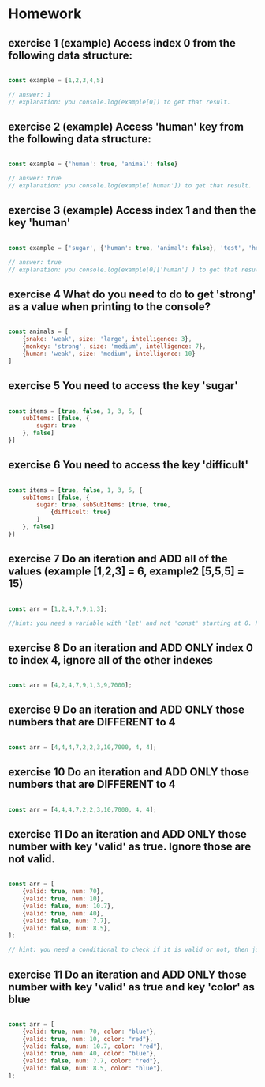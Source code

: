 # Homework

## exercise 1 (example) Access index 0 from the following data structure:

```javascript

const example = [1,2,3,4,5]

// answer: 1 
// explanation: you console.log(example[0]) to get that result.
```
## exercise 2 (example) Access 'human' key from the following data structure:

```javascript

const example = {'human': true, 'animal': false}

// answer: true
// explanation: you console.log(example['human']) to get that result.

```
## exercise 3 (example) Access index 1 and then the key 'human'
```javascript

const example = ['sugar', {'human': true, 'animal': false}, 'test', 'hello']

// answer: true
// explanation: you console.log(example[0]['human'] ) to get that result.

```
## exercise 4 What do you need to do to get 'strong' as a value when printing to the console?

```javascript

const animals = [
    {snake: 'weak', size: 'large', intelligence: 3},
    {monkey: 'strong', size: 'medium', intelligence: 7},
    {human: 'weak', size: 'medium', intelligence: 10}
]

```

## exercise 5 You need to access the key 'sugar'

```javascript

const items = [true, false, 1, 3, 5, {
    subItems: [false, {
        sugar: true
    }, false]
}]

```

## exercise 6 You need to access the key 'difficult'

```javascript

const items = [true, false, 1, 3, 5, {
    subItems: [false, {
        sugar: true, subSubItems: [true, true,
            {difficult: true}
        ]
    }, false]
}]

```

## exercise 7 Do an iteration and ADD all of the values (example [1,2,3] = 6, example2 [5,5,5] = 15)

```javascript

const arr = [1,2,4,7,9,1,3];

//hint: you need a variable with 'let' and not 'const' starting at 0. For every iteration you add the current value in the iteration with what you have in that variable, eventually you will get the sum of all values.

```

## exercise 8 Do an iteration and ADD ONLY index 0 to index 4, ignore all of the other indexes

```javascript

const arr = [4,2,4,7,9,1,3,9,7000];

```

## exercise 9 Do an iteration and ADD ONLY those numbers that are DIFFERENT to 4

```javascript

const arr = [4,4,4,7,2,2,3,10,7000, 4, 4];

```
## exercise 10 Do an iteration and ADD ONLY those numbers that are DIFFERENT to 4

```javascript

const arr = [4,4,4,7,2,2,3,10,7000, 4, 4];

```

## exercise 11 Do an iteration and ADD ONLY those number with key 'valid' as true. Ignore those are not valid.

```javascript

const arr = [
    {valid: true, num: 70},
    {valid: true, num: 10},
    {valid: false, num: 10.7},
    {valid: true, num: 40},
    {valid: false, num: 7.7},
    {valid: false, num: 8.5},
];

// hint: you need a conditional to check if it is valid or not, then just add the key num to a variable that you will create to store the total.
```

## exercise 11 Do an iteration and ADD ONLY those number with key 'valid' as true and key 'color' as blue

```javascript

const arr = [
    {valid: true, num: 70, color: "blue"},
    {valid: true, num: 10, color: "red"},
    {valid: false, num: 10.7, color: "red"},
    {valid: true, num: 40, color: "blue"},
    {valid: false, num: 7.7, color: "red"},
    {valid: false, num: 8.5, color: "blue"},
];

```